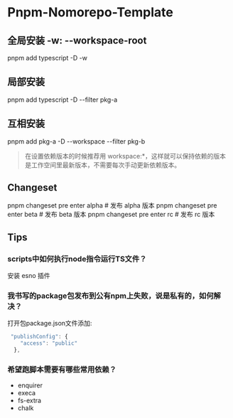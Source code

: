 # Pnpm-Nomorepo-Template

## 全局安装 -w: --workspace-root

pnpm add typescript -D -w

## 局部安装

pnpm add typescript -D --filter pkg-a

## 互相安装

pnpm add pkg-a -D --workspace --filter pkg-b

> 在设置依赖版本的时候推荐用 workspace:*，这样就可以保持依赖的版本是工作空间里最新版本，不需要每次手动更新依赖版本。

## Changeset

pnpm changeset pre enter alpha   # 发布 alpha 版本
pnpm changeset pre enter beta    # 发布 beta 版本
pnpm changeset pre enter rc      # 发布 rc 版本

## Tips

### scripts中如何执行node指令运行TS文件？

安装 esno 插件

### 我书写的package包发布到公有npm上失败，说是私有的，如何解决？

打开包package.json文件添加:

```js
 "publishConfig": {
    "access": "public"
  },
```

### 希望跑脚本需要有哪些常用依赖？

- enquirer
- execa
- fs-extra
- chalk
